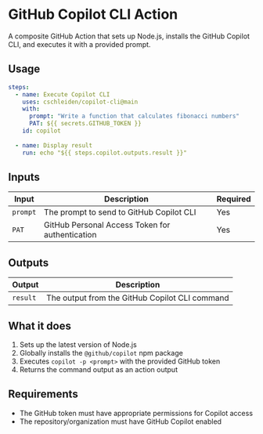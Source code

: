 # GitHub Copilot CLI Action

A composite GitHub Action that sets up Node.js, installs the GitHub Copilot CLI, and executes it with a provided prompt.

## Usage

```yaml
steps:
  - name: Execute Copilot CLI
    uses: cschleiden/copilot-cli@main
    with:
      prompt: "Write a function that calculates fibonacci numbers"
      PAT: ${{ secrets.GITHUB_TOKEN }}
    id: copilot
    
  - name: Display result
    run: echo "${{ steps.copilot.outputs.result }}"
```

## Inputs

| Input | Description | Required |
|-------|-------------|----------|
| `prompt` | The prompt to send to GitHub Copilot CLI | Yes |
| `PAT` | GitHub Personal Access Token for authentication | Yes |

## Outputs

| Output | Description |
|--------|-------------|
| `result` | The output from the GitHub Copilot CLI command |

## What it does

1. Sets up the latest version of Node.js
2. Globally installs the `@github/copilot` npm package
3. Executes `copilot -p <prompt>` with the provided GitHub token
4. Returns the command output as an action output

## Requirements

- The GitHub token must have appropriate permissions for Copilot access
- The repository/organization must have GitHub Copilot enabled
